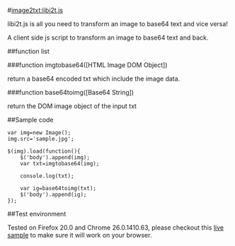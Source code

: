#<a href="http://vxst.github.io/image2txt/">image2txt:libi2t.js</a>

libi2t.js is all you need to transform an image to base64 text and vice versa!

A client side js script to transform an image to base64 text and back.

##function list

###function imgtobase64([HTML Image DOM Object])

return a base64 encoded txt which include the image data.

###function base64toimg([Base64 String])

return the DOM image object of the input txt

##Sample code

    var img=new Image();
    img.src='sample.jpg';
    
    $(img).load(function(){
        $('body').append(img);
    	var txt=imgtobase64(img);
        
    	console.log(txt);
        
    	var ig=base64toimg(txt);
    	$('body').append(ig);
    });

##Test environment

Tested on Firefox 20.0 and Chrome 26.0.1410.63, please checkout this <a href="http://vxst.github.io/image2txt/sample/sample.html"><span>live sample</span></a> to make sure it will work on your browser.

